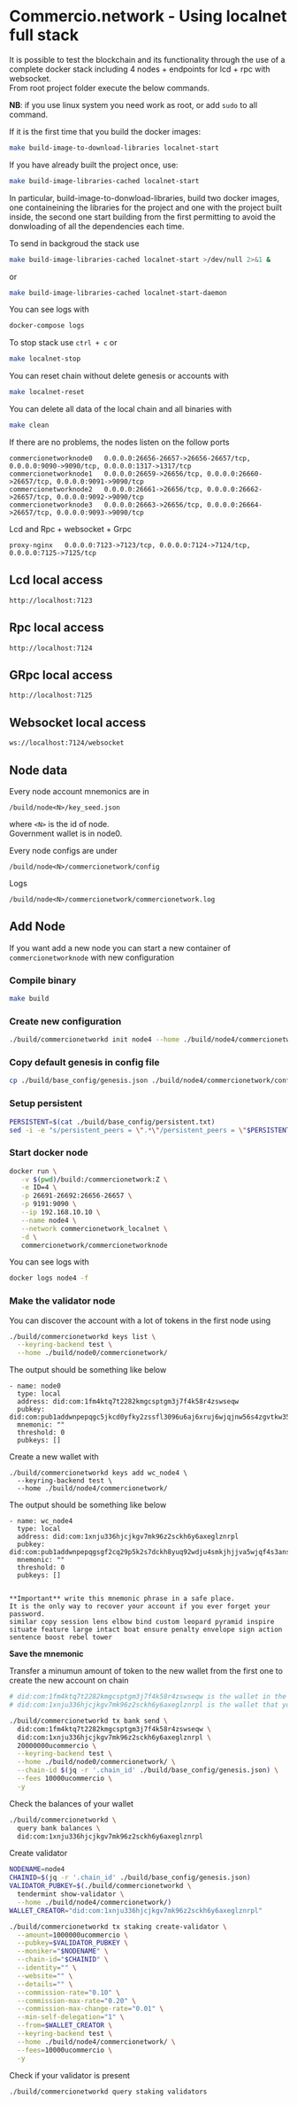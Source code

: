 # Commercio.network - Using localnet full stack

It is possible to test the blockchain and its functionality through the use of a complete docker stack including 4 nodes + endpoints for lcd + rpc with websocket.    
From root project folder execute the below commands.

**NB**: if you use linux system you need work as root, or add `sudo` to all command.

If it is the first time that you build the docker images:
```bash
make build-image-to-download-libraries localnet-start
```

If you have already built the project once, use:
```bash
make build-image-libraries-cached localnet-start
```

In particular, build-image-to-donwload-libraries, build two docker images, one containeining the libraries for the project and one with the project built inside, the second one start building from the first permitting to avoid the donwloading of all the dependencies each time.


To send in backgroud the stack use 

```bash
make build-image-libraries-cached localnet-start >/dev/null 2>&1 &
```

or 

```bash
make build-image-libraries-cached localnet-start-daemon
```

You can see logs with

```bash
docker-compose logs
```


To stop stack use `ctrl + c` or

```bash
make localnet-stop
```

You can reset chain without delete genesis or accounts with 

```bash
make localnet-reset
```

You can delete all data of the local chain and all binaries with

```bash
make clean
```


If there are no problems, the nodes listen on the follow ports

```
commercionetworknode0   0.0.0.0:26656-26657->26656-26657/tcp, 0.0.0.0:9090->9090/tcp, 0.0.0.0:1317->1317/tcp              
commercionetworknode1   0.0.0.0:26659->26656/tcp, 0.0.0.0:26660->26657/tcp, 0.0.0.0:9091->9090/tcp
commercionetworknode2   0.0.0.0:26661->26656/tcp, 0.0.0.0:26662->26657/tcp, 0.0.0.0:9092->9090/tcp   
commercionetworknode3   0.0.0.0:26663->26656/tcp, 0.0.0.0:26664->26657/tcp, 0.0.0.0:9093->9090/tcp
```

Lcd and Rpc + websocket + Grpc
```
proxy-nginx   0.0.0.0:7123->7123/tcp, 0.0.0.0:7124->7124/tcp, 0.0.0.0:7125->7125/tcp  
```

## Lcd local access

```
http://localhost:7123
```

## Rpc local access
```
http://localhost:7124
```

## GRpc local access
```
http://localhost:7125
```


## Websocket local access
```
ws://localhost:7124/websocket
```

## Node data

Every node account mnemonics are in 

```
/build/node<N>/key_seed.json
```

where `<N>` is the id of node.  
Government wallet is in node0.    

Every node configs are under 


```
/build/node<N>/commercionetwork/config
```

Logs

```
/build/node<N>/commercionetwork/commercionetwork.log
```

## Add Node

If you want add a new node you can start a new container of `commercionetworknode` with new configuration

### Compile binary


```bash
make build
```


### Create new configuration



```bash
./build/commercionetworkd init node4 --home ./build/node4/commercionetwork
```

### Copy default genesis in config file

```bash
cp ./build/base_config/genesis.json ./build/node4/commercionetwork/config/
```

### Setup persistent

```bash
PERSISTENT=$(cat ./build/base_config/persistent.txt)
sed -i -e "s/persistent_peers = \".*\"/persistent_peers = \"$PERSISTENT\"/g" ./build/node4/commercionetwork/config/config.toml
```

### Start docker node



```bash
docker run \
   -v $(pwd)/build:/commercionetwork:Z \
   -e ID=4 \
   -p 26691-26692:26656-26657 \
   -p 9191:9090 \
   --ip 192.168.10.10 \
   --name node4 \
   --network commercionetwork_localnet \
   -d \
   commercionetwork/commercionetworknode
```



You can see logs with

```bash
docker logs node4 -f
```


### Make the validator node

You can discover the account with a lot of tokens in the first node using

```bash
./build/commercionetworkd keys list \
  --keyring-backend test \
  --home ./build/node0/commercionetwork/
```

The output should be something like below

```
- name: node0
  type: local
  address: did:com:1fm4ktq7t2282kmgcsptgm3j7f4k58r4zswseqw
  pubkey: did:com:pub1addwnpepqgc5jkcd0yfky2zssfl3096u6aj6xruj6wjqjnw56s4zgvtkw358sw3qmn9
  mnemonic: ""
  threshold: 0
  pubkeys: []
```

Create a new wallet with

```
./build/commercionetworkd keys add wc_node4 \
  --keyring-backend test \
  --home ./build/node4/commercionetwork/
```

The output should be something like below

```
- name: wc_node4
  type: local
  address: did:com:1xnju336hjcjkgv7mk96z2sckh6y6axeglznrpl
  pubkey: did:com:pub1addwnpepqgsgf2cq29p5k2s7dckh8yuq92wdju4smkjhjjva5wjqf4s3ansty30h8k9
  mnemonic: ""
  threshold: 0
  pubkeys: []


**Important** write this mnemonic phrase in a safe place.
It is the only way to recover your account if you ever forget your password.
similar copy session lens elbow bind custom leopard pyramid inspire situate feature large intact boat ensure penalty envelope sign action sentence boost rebel tower
```
**Save the mnemonic**

Transfer a minumun amount of token to the new wallet from the first one to create the new account on chain

```bash
# did:com:1fm4ktq7t2282kmgcsptgm3j7f4k58r4zswseqw is the wallet in the first node with a lot of tokens
# did:com:1xnju336hjcjkgv7mk96z2sckh6y6axeglznrpl is the wallet that you created before

./build/commercionetworkd tx bank send \
  did:com:1fm4ktq7t2282kmgcsptgm3j7f4k58r4zswseqw \
  did:com:1xnju336hjcjkgv7mk96z2sckh6y6axeglznrpl \
  20000000ucommercio \
  --keyring-backend test \
  --home ./build/node0/commercionetwork/ \
  --chain-id $(jq -r '.chain_id' ./build/base_config/genesis.json) \
  --fees 10000ucommercio \
  -y
```

Check the balances of your wallet

```bash
./build/commercionetworkd \
  query bank balances \
  did:com:1xnju336hjcjkgv7mk96z2sckh6y6axeglznrpl
```

Create validator

```bash
NODENAME=node4
CHAINID=$(jq -r '.chain_id' ./build/base_config/genesis.json)
VALIDATOR_PUBKEY=$(./build/commercionetworkd \
  tendermint show-validator \
  --home ./build/node4/commercionetwork/)
WALLET_CREATOR="did:com:1xnju336hjcjkgv7mk96z2sckh6y6axeglznrpl"

./build/commercionetworkd tx staking create-validator \
  --amount=1000000ucommercio \
  --pubkey=$VALIDATOR_PUBKEY \
  --moniker="$NODENAME" \
  --chain-id="$CHAINID" \
  --identity="" \
  --website="" \
  --details="" \
  --commission-rate="0.10" \
  --commission-max-rate="0.20" \
  --commission-max-change-rate="0.01" \
  --min-self-delegation="1" \
  --from=$WALLET_CREATOR \
  --keyring-backend test \
  --home ./build/node4/commercionetwork/ \
  --fees=10000ucommercio \
  -y
```

Check if your validator is present

```bash
./build/commercionetworkd query staking validators
```